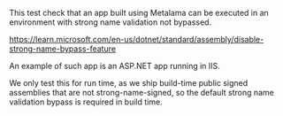 ﻿This test check that an app built using Metalama can be executed in an environment with strong name validation not bypassed.

https://learn.microsoft.com/en-us/dotnet/standard/assembly/disable-strong-name-bypass-feature

An example of such app is an ASP.NET app running in IIS.

We only test this for run time, as we ship build-time public signed assemblies that are not strong-name-signed, so the default strong name validation bypass is required in build time.